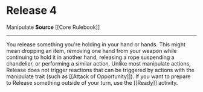 ﻿---
actions: '[free-action]'
cost: null
element: null
frequency: null
id: '83'
name: Release
rarity: Common
requirement: null
school: null
source: '[[DATABASE/source/Core Rulebook|Core Rulebook]]'
trait:
- '[[DATABASE/trait/Manipulate|Manipulate]]'
trigger: null
type: Action

---
# Release <span class="action-icon">4</span>

<span class="item-trait">Manipulate</span>
**Source** [[Core Rulebook]]

---
You release something you're holding in your hand or hands. This might mean dropping an item, removing one hand from your weapon while continuing to hold it in another hand, releasing a rope suspending a chandelier, or performing a similar action. Unlike most manipulate actions, Release does not trigger reactions that can be triggered by actions with the manipulate trait (such as [[Attack of Opportunity]]).
 If you want to prepare to Release something outside of your turn, use the [[Ready]] activity.